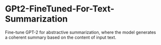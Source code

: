 # GPt2-FineTuned-For-Text-Summarization
Fine-tune GPT-2 for abstractive summarization, where the model generates a coherent summary based on the content of input text.
